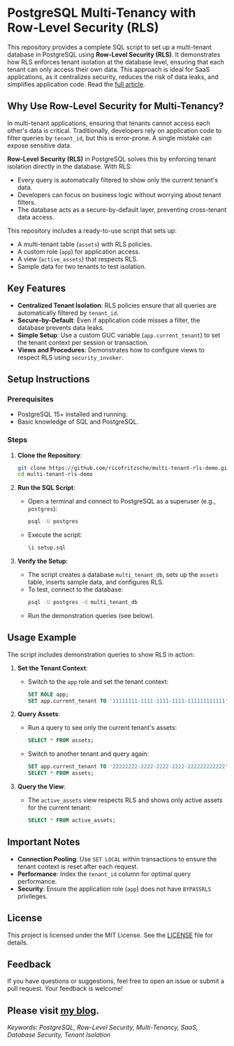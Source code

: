# PostgreSQL Multi-Tenancy with Row-Level Security (RLS)

This repository provides a complete SQL script to set up a multi-tenant database in PostgreSQL using **Row-Level Security (RLS)**. It demonstrates how RLS enforces tenant isolation at the database level, ensuring that each tenant can only access their own data. This approach is ideal for SaaS applications, as it centralizes security, reduces the risk of data leaks, and simplifies application code.
Read the [full article](http://ricofritzsche.me).

## Why Use Row-Level Security for Multi-Tenancy?

In multi-tenant applications, ensuring that tenants cannot access each other's data is critical. Traditionally, developers rely on application code to filter queries by `tenant_id`, but this is error-prone. A single mistake can expose sensitive data.

**Row-Level Security (RLS)** in PostgreSQL solves this by enforcing tenant isolation directly in the database. With RLS:

- Every query is automatically filtered to show only the current tenant's data.
- Developers can focus on business logic without worrying about tenant filters.
- The database acts as a secure-by-default layer, preventing cross-tenant data access.

This repository includes a ready-to-use script that sets up:
- A multi-tenant table (`assets`) with RLS policies.
- A custom role (`app`) for application access.
- A view (`active_assets`) that respects RLS.
- Sample data for two tenants to test isolation.

## Key Features

- **Centralized Tenant Isolation**: RLS policies ensure that all queries are automatically filtered by `tenant_id`.
- **Secure-by-Default**: Even if application code misses a filter, the database prevents data leaks.
- **Simple Setup**: Use a custom GUC variable (`app.current_tenant`) to set the tenant context per session or transaction.
- **Views and Procedures**: Demonstrates how to configure views to respect RLS using `security_invoker`.

## Setup Instructions

### Prerequisites

- PostgreSQL 15+ installed and running.
- Basic knowledge of SQL and PostgreSQL.

### Steps

1. **Clone the Repository**:
   ```bash
   git clone https://github.com/ricofritzsche/multi-tenant-rls-demo.git
   cd multi-tenant-rls-demo
   ```

2. **Run the SQL Script**:
    - Open a terminal and connect to PostgreSQL as a superuser (e.g., `postgres`):
      ```bash
      psql -U postgres
      ```
    - Execute the script:
      ```sql
      \i setup.sql
      ```

3. **Verify the Setup**:
    - The script creates a database `multi_tenant_db`, sets up the `assets` table, inserts sample data, and configures RLS.
    - To test, connect to the database:
      ```bash
      psql -U postgres -d multi_tenant_db
      ```
    - Run the demonstration queries (see below).

## Usage Example

The script includes demonstration queries to show RLS in action:

1. **Set the Tenant Context**:
    - Switch to the `app` role and set the tenant context:
      ```sql
      SET ROLE app;
      SET app.current_tenant TO '11111111-1111-1111-1111-111111111111';
      ```

2. **Query Assets**:
    - Run a query to see only the current tenant's assets:
      ```sql
      SELECT * FROM assets;
      ```
    - Switch to another tenant and query again:
      ```sql
      SET app.current_tenant TO '22222222-2222-2222-2222-222222222222';
      SELECT * FROM assets;
      ```

3. **Query the View**:
    - The `active_assets` view respects RLS and shows only active assets for the current tenant:
      ```sql
      SELECT * FROM active_assets;
      ```

## Important Notes

- **Connection Pooling**: Use `SET LOCAL` within transactions to ensure the tenant context is reset after each request.
- **Performance**: Index the `tenant_id` column for optimal query performance.
- **Security**: Ensure the application role (`app`) does not have `BYPASSRLS` privileges.

## License

This project is licensed under the MIT License. See the [LICENSE](LICENSE.md) file for details.

## Feedback

If you have questions or suggestions, feel free to open an issue or submit a pull request. Your feedback is welcome!

Please visit [my blog](http://ricofritzsche.me).
---

*Keywords: PostgreSQL, Row-Level Security, Multi-Tenancy, SaaS, Database Security, Tenant Isolation*

